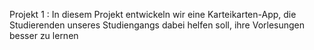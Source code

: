 Projekt 1 : In diesem Projekt entwickeln wir eine Karteikarten-App, die Studierenden unseres Studiengangs dabei helfen soll, ihre Vorlesungen besser zu lernen